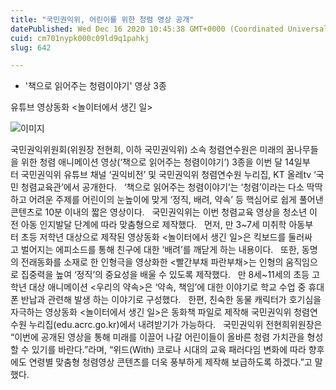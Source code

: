 ```yaml
---
title: "국민권익위, 어린이를 위한 청렴 영상 공개"
datePublished: Wed Dec 16 2020 10:45:38 GMT+0000 (Coordinated Universal Time)
cuid: cm701nypk000c09ld9q1pahkj
slug: 642

---
```



- '책으로 읽어주는 청렴이야기' 영상 3종

유튜브 영상동화 <놀이터에서 생긴 일>

![이미지](https://cdn.hashnode.com/res/hashnode/image/upload/v1739251882427/14d480ff-5053-40d4-806d-2b249541927a.png)

국민권익위원회(위원장 전현희, 이하 국민권익위) 소속 청렴연수원은 미래의 꿈나무들을 위한 청렴 애니메이션 영상(‘책으로 읽어주는 청렴이야기’) 3종을 이번 달 14일부터 국민권익위 유튜브 채널 ‘권익비전’ 및 국민권익위 청렴연수원 누리집, KT 올레tv ‘국민 청렴교육관’에서 공개한다.   ‘책으로 읽어주는 청렴이야기’는 ‘청렴’이라는 다소 딱딱하고 어려운 주제를 어린이의 눈높이에 맞게 ‘정직, 배려, 약속’ 등 핵심어로 쉽게 풀어낸 콘텐츠로 10분 이내의 짧은 영상이다.   국민권익위는 이번 청렴교육 영상을 청소년 이전 아동 인지발달 단계에 따라 맞춤형으로 제작했다.   먼저, 만 3~7세 미취학 아동부터 초등 저학년 대상으로 제작된 영상동화 <놀이터에서 생긴 일>은 킥보드를 둘러싸고 벌어지는 에피소드를 통해 친구에 대한 ‘배려’를 깨닫게 하는 내용이다.   또한, 동명의 전래동화를 소재로 한 인형극을 영상화한 <빨간부채 파란부채>는 인형의 움직임으로 집중력을 높여 ‘정직’의 중요성을 배울 수 있도록 제작했다.   만 8세~11세의 초등 고학년 대상 애니메이션 <우리의 약속>은 ‘약속, 책임’에 대한 이야기로 학교 수업 중 휴대폰 반납과 관련해 발생 하는 이야기로 구성했다.   한편, 친숙한 동물 캐릭터가 호기심을 자극하는 영상동화 <놀이터에서 생긴 일>은 동화책 파일로 제작해 국민권익위 청렴연수원 누리집(edu.acrc.go.kr)에서 내려받기가 가능하다.   국민권익위 전현희위원장은 “이번에 공개된 영상을 통해 미래를 이끌어 나갈 어린이들이 올바른 청렴 가치관을 형성할 수 있기를 바란다.”라며, “위드(With) 코로나 시대의 교육 패러다임 변화에 따라 향후에도 연령별 맞춤형 청렴영상 콘텐츠를 더욱 풍부하게 제작해 보급하도록 하겠다.”고 말했다.